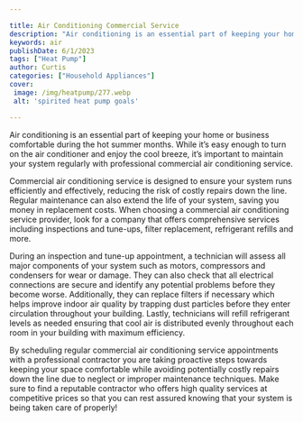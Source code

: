 ```yaml
---

title: Air Conditioning Commercial Service
description: "Air conditioning is an essential part of keeping your home or business comfortable during the hot summer months. While it’s easy e...continue on"
keywords: air
publishDate: 6/1/2023
tags: ["Heat Pump"]
author: Curtis
categories: ["Household Appliances"]
cover: 
 image: /img/heatpump/277.webp
 alt: 'spirited heat pump goals'

---
```


Air conditioning is an essential part of keeping your home or business comfortable during the hot summer months. While it’s easy enough to turn on the air conditioner and enjoy the cool breeze, it’s important to maintain your system regularly with professional commercial air conditioning service.

Commercial air conditioning service is designed to ensure your system runs efficiently and effectively, reducing the risk of costly repairs down the line. Regular maintenance can also extend the life of your system, saving you money in replacement costs. When choosing a commercial air conditioning service provider, look for a company that offers comprehensive services including inspections and tune-ups, filter replacement, refrigerant refills and more.

During an inspection and tune-up appointment, a technician will assess all major components of your system such as motors, compressors and condensers for wear or damage. They can also check that all electrical connections are secure and identify any potential problems before they become worse. Additionally, they can replace filters if necessary which helps improve indoor air quality by trapping dust particles before they enter circulation throughout your building. Lastly, technicians will refill refrigerant levels as needed ensuring that cool air is distributed evenly throughout each room in your building with maximum efficiency. 

By scheduling regular commercial air conditioning service appointments with a professional contractor you are taking proactive steps towards keeping your space comfortable while avoiding potentially costly repairs down the line due to neglect or improper maintenance techniques. Make sure to find a reputable contractor who offers high quality services at competitive prices so that you can rest assured knowing that your system is being taken care of properly!
